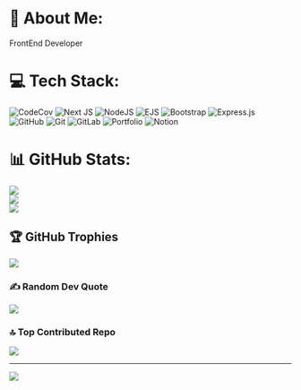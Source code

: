 # 💫 About Me:
FrontEnd Developer


# 💻 Tech Stack:
![CodeCov](https://img.shields.io/badge/codecov-%23ff0077.svg?style=for-the-badge&logo=codecov&logoColor=white) ![Next JS](https://img.shields.io/badge/Next-black?style=for-the-badge&logo=next.js&logoColor=white) ![NodeJS](https://img.shields.io/badge/node.js-6DA55F?style=for-the-badge&logo=node.js&logoColor=white) ![EJS](https://img.shields.io/badge/ejs-%23B4CA65.svg?style=for-the-badge&logo=ejs&logoColor=black) ![Bootstrap](https://img.shields.io/badge/bootstrap-%238511FA.svg?style=for-the-badge&logo=bootstrap&logoColor=white) ![Express.js](https://img.shields.io/badge/express.js-%23404d59.svg?style=for-the-badge&logo=express&logoColor=%2361DAFB) ![GitHub](https://img.shields.io/badge/github-%23121011.svg?style=for-the-badge&logo=github&logoColor=white) ![Git](https://img.shields.io/badge/git-%23F05033.svg?style=for-the-badge&logo=git&logoColor=white) ![GitLab](https://img.shields.io/badge/gitlab-%23181717.svg?style=for-the-badge&logo=gitlab&logoColor=white) ![Portfolio](https://img.shields.io/badge/Portfolio-%23000000.svg?style=for-the-badge&logo=firefox&logoColor=#FF7139) ![Notion](https://img.shields.io/badge/Notion-%23000000.svg?style=for-the-badge&logo=notion&logoColor=white)
# 📊 GitHub Stats:
![](https://github-readme-stats.vercel.app/api?username=Fares-ahmed-saeed&theme=dark&hide_border=false&include_all_commits=false&count_private=false)<br/>
![](https://nirzak-streak-stats.vercel.app/?user=Fares-ahmed-saeed&theme=dark&hide_border=false)<br/>
![](https://github-readme-stats.vercel.app/api/top-langs/?username=Fares-ahmed-saeed&theme=dark&hide_border=false&include_all_commits=false&count_private=false&layout=compact)

## 🏆 GitHub Trophies
![](https://github-profile-trophy.vercel.app/?username=Fares-ahmed-saeed&theme=radical&no-frame=false&no-bg=true&margin-w=4)

### ✍️ Random Dev Quote
![](https://quotes-github-readme.vercel.app/api?type=horizontal&theme=radical)

### 🔝 Top Contributed Repo
![](https://github-contributor-stats.vercel.app/api?username=Fares-ahmed-saeed&limit=5&theme=dark&combine_all_yearly_contributions=true)

---
[![](https://visitcount.itsvg.in/api?id=Fares-ahmed-saeed&icon=0&color=0)](https://visitcount.itsvg.in)

<!-- Proudly created with GPRM ( https://gprm.itsvg.in ) -->

